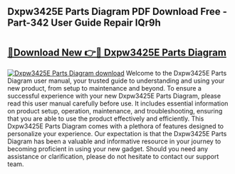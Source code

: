 ## Dxpw3425E Parts Diagram PDF Download Free - Part-342 User Guide Repair IQr9h

# <h2><a href="http://dfl9lq.blite.top/?on=Dxpw3425E+Parts+Diagram">🔗Download New 👉🔴 Dxpw3425E Parts Diagram</a></h2>

[![Dxpw3425E Parts Diagram download](https://i.imgur.com/lujVjoI.png)](http://dfl9lq.blite.top/?on=Dxpw3425E+Parts+Diagram)
Welcome to the Dxpw3425E Parts Diagram user manual, your trusted guide to understanding and using your new product, from setup to maintenance and beyond. To ensure a successful experience with your new Dxpw3425E Parts Diagram, please read this user manual carefully before use. It includes essential information on product setup, operation, maintenance, and troubleshooting, ensuring that you are able to use the product effectively and efficiently. This Dxpw3425E Parts Diagram comes with a plethora of features designed to personalize your experience. Our expectation is that the Dxpw3425E Parts Diagram has been a valuable and informative resource in your journey to becoming proficient in using your new gadget. Should you need any assistance or clarification, please do not hesitate to contact our support team.

